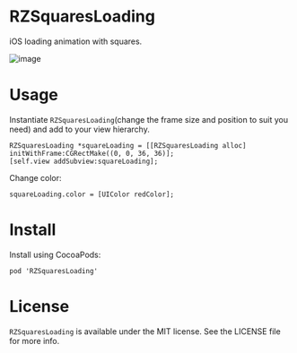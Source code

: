 RZSquaresLoading
==============
iOS loading animation with squares.  
  
![image](https://raw.github.com/robinzhangx/RZSquaresLoading/master/SquaresLoading.gif)

Usage
==============
Instantiate ```RZSquaresLoading```(change the frame size and position to suit you need) and add to your view hierarchy.
```
RZSquaresLoading *squareLoading = [[RZSquaresLoading alloc] initWithFrame:CGRectMake((0, 0, 36, 36)];
[self.view addSubview:squareLoading];
```

Change color:
```
squareLoading.color = [UIColor redColor];
```

Install
==============
Install using CocoaPods:
```
pod 'RZSquaresLoading'
```

License
==============
```RZSquaresLoading``` is available under the MIT license. See the LICENSE file for more info.
